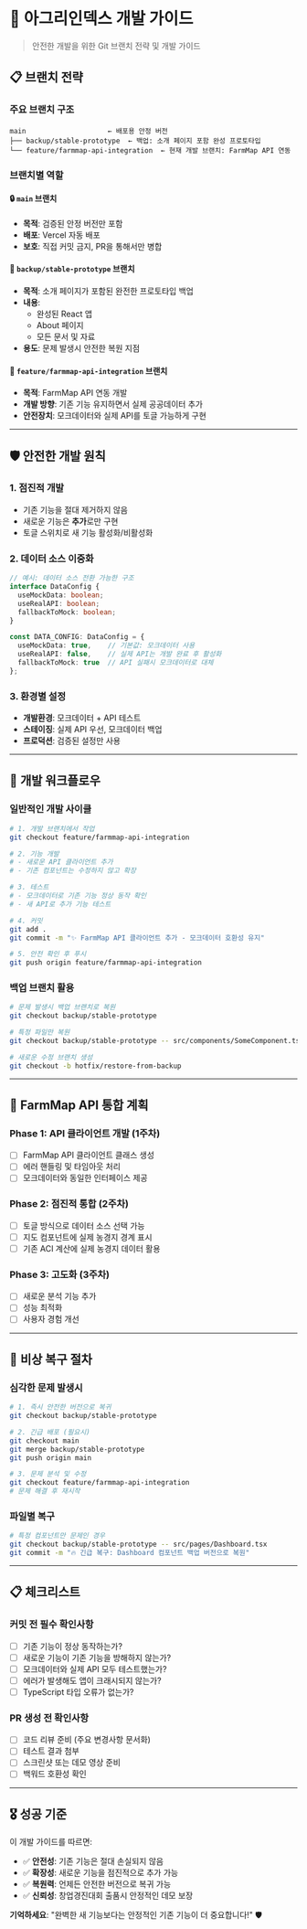 # 🌾 아그리인덱스 개발 가이드

> 안전한 개발을 위한 Git 브랜치 전략 및 개발 가이드

## 📋 브랜치 전략

### 주요 브랜치 구조

```
main                    ← 배포용 안정 버전
├── backup/stable-prototype  ← 백업: 소개 페이지 포함 완성 프로토타입
└── feature/farmmap-api-integration  ← 현재 개발 브랜치: FarmMap API 연동
```

### 브랜치별 역할

#### 🔒 `main` 브랜치
- **목적**: 검증된 안정 버전만 포함
- **배포**: Vercel 자동 배포
- **보호**: 직접 커밋 금지, PR을 통해서만 병합

#### 💾 `backup/stable-prototype` 브랜치  
- **목적**: 소개 페이지가 포함된 완전한 프로토타입 백업
- **내용**: 
  - 완성된 React 앱
  - About 페이지
  - 모든 문서 및 자료
- **용도**: 문제 발생시 안전한 복원 지점

#### 🚀 `feature/farmmap-api-integration` 브랜치
- **목적**: FarmMap API 연동 개발
- **개발 방향**: 기존 기능 유지하면서 실제 공공데이터 추가
- **안전장치**: 모크데이터와 실제 API를 토글 가능하게 구현

---

## 🛡️ 안전한 개발 원칙

### 1. 점진적 개발
- 기존 기능을 절대 제거하지 않음
- 새로운 기능은 **추가**로만 구현
- 토글 스위치로 새 기능 활성화/비활성화

### 2. 데이터 소스 이중화
```typescript
// 예시: 데이터 소스 전환 가능한 구조
interface DataConfig {
  useMockData: boolean;
  useRealAPI: boolean;
  fallbackToMock: boolean;
}

const DATA_CONFIG: DataConfig = {
  useMockData: true,    // 기본값: 모크데이터 사용
  useRealAPI: false,    // 실제 API는 개발 완료 후 활성화
  fallbackToMock: true  // API 실패시 모크데이터로 대체
};
```

### 3. 환경별 설정
- **개발환경**: 모크데이터 + API 테스트
- **스테이징**: 실제 API 우선, 모크데이터 백업
- **프로덕션**: 검증된 설정만 사용

---

## 🔄 개발 워크플로우

### 일반적인 개발 사이클

```bash
# 1. 개발 브랜치에서 작업
git checkout feature/farmmap-api-integration

# 2. 기능 개발
# - 새로운 API 클라이언트 추가
# - 기존 컴포넌트는 수정하지 않고 확장

# 3. 테스트
# - 모크데이터로 기존 기능 정상 동작 확인
# - 새 API로 추가 기능 테스트

# 4. 커밋
git add .
git commit -m "✨ FarmMap API 클라이언트 추가 - 모크데이터 호환성 유지"

# 5. 안전 확인 후 푸시
git push origin feature/farmmap-api-integration
```

### 백업 브랜치 활용

```bash
# 문제 발생시 백업 브랜치로 복원
git checkout backup/stable-prototype

# 특정 파일만 복원
git checkout backup/stable-prototype -- src/components/SomeComponent.tsx

# 새로운 수정 브랜치 생성
git checkout -b hotfix/restore-from-backup
```

---

## 🎯 FarmMap API 통합 계획

### Phase 1: API 클라이언트 개발 (1주차)
- [ ] FarmMap API 클라이언트 클래스 생성
- [ ] 에러 핸들링 및 타임아웃 처리
- [ ] 모크데이터와 동일한 인터페이스 제공

### Phase 2: 점진적 통합 (2주차)
- [ ] 토글 방식으로 데이터 소스 선택 가능
- [ ] 지도 컴포넌트에 실제 농경지 경계 표시
- [ ] 기존 ACI 계산에 실제 농경지 데이터 활용

### Phase 3: 고도화 (3주차)
- [ ] 새로운 분석 기능 추가
- [ ] 성능 최적화
- [ ] 사용자 경험 개선

---

## 🚨 비상 복구 절차

### 심각한 문제 발생시

```bash
# 1. 즉시 안전한 버전으로 복귀
git checkout backup/stable-prototype

# 2. 긴급 배포 (필요시)
git checkout main
git merge backup/stable-prototype
git push origin main

# 3. 문제 분석 및 수정
git checkout feature/farmmap-api-integration
# 문제 해결 후 재시작
```

### 파일별 복구

```bash
# 특정 컴포넌트만 문제인 경우
git checkout backup/stable-prototype -- src/pages/Dashboard.tsx
git commit -m "🔥 긴급 복구: Dashboard 컴포넌트 백업 버전으로 복원"
```

---

## 📋 체크리스트

### 커밋 전 필수 확인사항
- [ ] 기존 기능이 정상 동작하는가?
- [ ] 새로운 기능이 기존 기능을 방해하지 않는가?
- [ ] 모크데이터와 실제 API 모두 테스트했는가?
- [ ] 에러가 발생해도 앱이 크래시되지 않는가?
- [ ] TypeScript 타입 오류가 없는가?

### PR 생성 전 확인사항
- [ ] 코드 리뷰 준비 (주요 변경사항 문서화)
- [ ] 테스트 결과 첨부
- [ ] 스크린샷 또는 데모 영상 준비
- [ ] 백워드 호환성 확인

---

## 🎖️ 성공 기준

이 개발 가이드를 따르면:
- ✅ **안전성**: 기존 기능은 절대 손실되지 않음
- ✅ **확장성**: 새로운 기능을 점진적으로 추가 가능
- ✅ **복원력**: 언제든 안전한 버전으로 복귀 가능
- ✅ **신뢰성**: 창업경진대회 출품시 안정적인 데모 보장

**기억하세요**: "완벽한 새 기능보다는 안정적인 기존 기능이 더 중요합니다!" 🛡️
